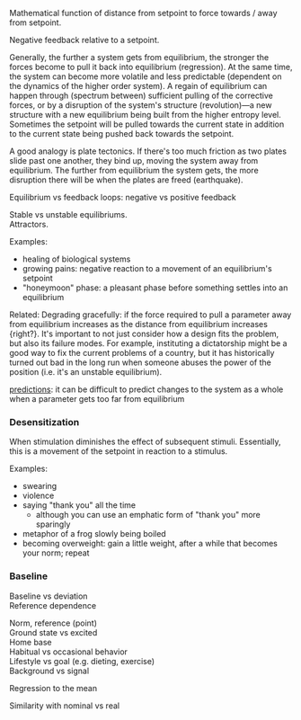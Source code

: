 Mathematical function of distance from setpoint to force towards / away from setpoint.

Negative feedback relative to a setpoint.

Generally, the further a system gets from equilibrium, the stronger the forces become to pull it back into equilibrium (regression). At the same time, the system can become more volatile and less predictable (dependent on the dynamics of the higher order system). A regain of equilibrium can happen through (spectrum between) sufficient pulling of the corrective forces, or by a disruption of the system's structure (revolution)—a new structure with a new equilibrium being built from the higher entropy level. Sometimes the setpoint will be pulled towards the current state in addition to the current state being pushed back towards the setpoint.

A good analogy is plate tectonics. If there's too much friction as two plates slide past one another, they bind up, moving the system away from equilibrium. The further from equilibrium the system gets, the more disruption there will be when the plates are freed (earthquake).

Equilibrium vs feedback loops: negative vs positive feedback

Stable vs unstable equilibriums.  
Attractors.

Examples:
- healing of biological systems
- growing pains: negative reaction to a movement of an equilibrium's setpoint
- "honeymoon" phase: a pleasant phase before something settles into an equilibrium

Related: Degrading gracefully: if the force required to pull a parameter away from equilibrium increases as the distance from equilibrium increases {right?}.  It's important to not just consider how a design fits the problem, but also its failure modes.  For example, instituting a dictatorship might be a good way to fix the current problems of a country, but it has historically turned out bad in the long run when someone abuses the power of the position (i.e. it's an unstable equilibrium).

[predictions](Predictions.md): it can be difficult to predict changes to the system as a whole when a parameter gets too far from equilibrium


### Desensitization
When stimulation diminishes the effect of subsequent stimuli.  Essentially, this is a movement of the setpoint in reaction to a stimulus.

Examples:
- swearing
- violence
- saying "thank you" all the time
	- although you can use an emphatic form of "thank you" more sparingly
- metaphor of a frog slowly being boiled
- becoming overweight: gain a little weight, after a while that becomes your norm; repeat


### Baseline
Baseline vs deviation  
Reference dependence

Norm, reference (point)  
Ground state vs excited  
Home base  
Habitual vs occasional behavior  
Lifestyle vs goal (e.g. dieting, exercise)  
Background vs signal

Regression to the mean

Similarity with nominal vs real
